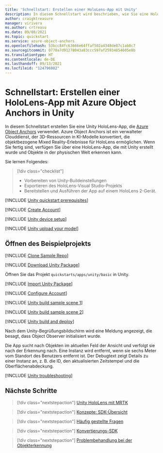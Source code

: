 ```yaml
---
title: 'Schnellstart: Erstellen einer HoloLens-App mit Unity'
description: In diesem Schnellstart wird beschrieben, wie Sie eine HoloLens-Unity-App erstellen, indem Sie Object Anchors verwenden.
author: craigktreasure
manager: virivera
ms.author: crtreasu
ms.date: 09/08/2021
ms.topic: quickstart
ms.service: azure-object-anchors
ms.openlocfilehash: 53bcc84fc63666e64ffaf502a4348de87c1ab8c7
ms.sourcegitcommit: 0770a7d91278043a83ccc597af25934854605e8b
ms.translationtype: HT
ms.contentlocale: de-DE
ms.lasthandoff: 09/13/2021
ms.locfileid: "124796982"
---
```

# <a name="quickstart-create-a-hololens-app-with-azure-object-anchors-in-unity"></a>Schnellstart: Erstellen einer HoloLens-App mit Azure Object Anchors in Unity

In diesem Schnellstart erstellen Sie eine Unity HoloLens-App, die [Azure Object Anchors](../overview.md) verwendet. Azure Object Anchors ist ein verwalteter Clouddienst, der 3D-Ressourcen in KI-Modelle konvertiert, die objektbezogene Mixed Reality-Erlebnisse für HoloLens ermöglichen. Wenn Sie fertig sind, verfügen Sie über eine HoloLens-App, die mit Unity erstellt wurde und Objekte in der physischen Welt erkennen kann.

Sie lernen Folgendes:

> [!div class="checklist"]
> * Vorbereiten von Unity-Buildeinstellungen
> * Exportieren des HoloLens-Visual Studio-Projekts
> * Bereitstellen und Ausführen der App auf einem HoloLens 2-Gerät.

[!INCLUDE [Unity quickstart prerequisites](../../../includes/object-anchors-quickstart-unity-prerequisites.md)]

[!INCLUDE [Create Account](../../../includes/object-anchors-get-started-create-account.md)]

[!INCLUDE [Unity device setup](../../../includes/object-anchors-quickstart-unity-device-setup.md)]

[!INCLUDE [Unity upload your model](../../../includes/object-anchors-quickstart-unity-upload-model.md)]

## <a name="open-the-sample-project"></a>Öffnen des Beispielprojekts

[!INCLUDE [Clone Sample Repo](../../../includes/object-anchors-clone-sample-repository.md)]

[!INCLUDE [Download Unity Package](../../../includes/object-anchors-quickstart-unity-download-package.md)]

Öffnen Sie das Projekt `quickstarts/apps/unity/basic` in Unity.

[!INCLUDE [Import Unity Package](../../../includes/object-anchors-quickstart-unity-import-package.md)]

[!INCLUDE [Configure Account](../../../includes/object-anchors-get-started-configure-account.md)]

[!INCLUDE [Unity build sample scene 1](../../../includes/object-anchors-quickstart-unity-build-sample-scene-1.md)]

[!INCLUDE [Unity build sample scene 2](../../../includes/object-anchors-quickstart-unity-build-sample-scene-2.md)]

[!INCLUDE [Unity build and deploy](../../../includes/object-anchors-quickstart-unity-build-deploy.md)]

Nach dem Unity-Begrüßungsbildschirm wird eine Meldung angezeigt, die besagt, dass Object Observer initialisiert wurde.

Die App sucht nach Objekten im aktuellen Feld der Ansicht und verfolgt sie nach der Erkennung nach. Eine Instanz wird entfernt, wenn sie sechs Meter vom Standort des Benutzers entfernt ist. Der Debugtext zeigt Details zu einer Instanz an, z. B. die ID, den aktualisierten Zeitstempel und die Oberflächenabdeckung.

[!INCLUDE [Unity troubleshooting](../../../includes/object-anchors-quickstart-unity-troubleshooting.md)]

## <a name="next-steps"></a>Nächste Schritte

> [!div class="nextstepaction"]
> [Unity HoloLens mit MRTK](get-started-unity-hololens-mrtk.md)

> [!div class="nextstepaction"]
> [Konzepte: SDK-Übersicht](../concepts/sdk-overview.md)

> [!div class="nextstepaction"]
> [Häufig gestellte Fragen](../faq.md)

> [!div class="nextstepaction"]
> [Konvertierungs-SDK](/dotnet/api/overview/azure/mixedreality.objectanchors.conversion-readme-pre)

> [!div class="nextstepaction"]
> [Problembehandlung bei der Objekterkennung](../troubleshoot/object-detection.md)
